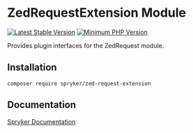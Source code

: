 # ZedRequestExtension Module
[![Latest Stable Version](https://poser.pugx.org/spryker/zed-request-extension/v/stable.svg)](https://packagist.org/packages/spryker/zed-request-extension)
[![Minimum PHP Version](https://img.shields.io/badge/php-%3E%3D%207.4-8892BF.svg)](https://php.net/)

Provides plugin interfaces for the ZedRequest module.

## Installation

```
composer require spryker/zed-request-extension
```

## Documentation

[Spryker Documentation](https://academy.spryker.com/developing_with_spryker/module_guide/modules.html)

